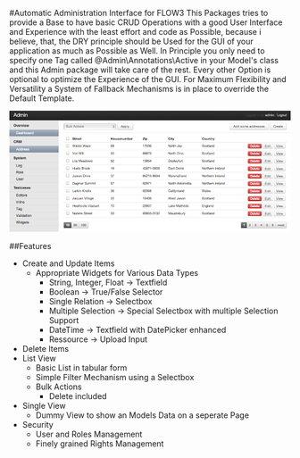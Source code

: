 #Automatic Administration Interface for FLOW3
This Packages tries to provide a Base to have basic CRUD Operations with a good User  Interface and Experience with the least effort and code as Possible, because i believe, that, the DRY principle should be Used for the GUI of your application as much as Possible as Well. In Principle you only need to specify one Tag called @Admin\Annotations\Active in your Model's
class and this Admin package will take care of the rest. Every other Option is optional to optimize the Experience of the GUI. For Maximum Flexibility and Versatility a System of Fallback Mechanisms is in place to override the Default Template.

![overview](img/overview.png)

##Features
- Create and Update Items
	- Appropriate Widgets for Various Data Types
		- String, Integer, Float -> Textfield
		- Boolean -> True/False Selector
		- Single Relation -> Selectbox
		- Multiple Selection -> Special Selectbox with multiple Selection Support 
		- DateTime -> Textfield with DatePicker enhanced
		- Ressource -> Upload Input
- Delete Items 
- List View
	- Basic List in tabular form
	- Simple Filter Mechanism using a Selectbox 
	- Bulk Actions
		- Delete included 
- Single View
	- Dummy View to show an Models Data on a seperate Page 
- Security
	- User and Roles Management 
	- Finely grained Rights Management